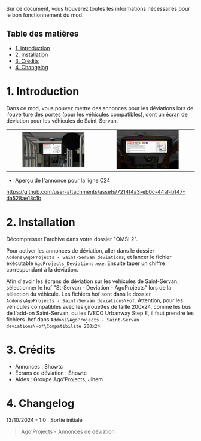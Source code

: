 Sur ce document, vous trouverez toutes les informations nécessaires pour le bon fonctionnement du mod.

## Table des matières

- [1. Introduction](#1-introduction)
- [2. Installation](#2-installation)
- [3. Crédits](#3-crédits)
- [4. Changelog](#4-changelog)

# 1. Introduction
Dans ce mod, vous pouvez mettre des annonces pour les déviations lors de l'ouverture des portes (pour les véhicules compatibles), dont un écran de déviation pour les véhicules de Saint-Servan.

| | |
| :--------: | :--------: |
| <img width="70%" height="50%" src="https://github.com/AgoProjects/agoprojects-omsi2/blob/main/images/Saint-Servan_Deviation/GDsrvOPp7p.png?raw=true">     | <img width="70%" height="50%" src="https://github.com/AgoProjects/agoprojects-omsi2/blob/main/images/Saint-Servan_Deviation/GDsrvOPp7p512.png?raw=true">     |

- Aperçu de l'annonce pour la ligne C24

https://github.com/user-attachments/assets/7214f4a3-eb0c-44af-b147-da528ae18c1b

# 2. Installation
Décompresser l'archive dans votre dossier "OMSI 2".

Pour activer les annonces de déviation, aller dans le dossier ```Addons\AgoProjects - Saint-Servan deviations```, et lancer le fichier exécutable ```AgoProjects_Deviations.exe```. Ensuite taper un chiffre correspondant à la déviation. 

Afin d'avoir les écrans de déviation sur les véhicules de Saint-Servan, sélectionner le hof "St-Servan - Deviation - AgoProjects" lors de la sélection du véhicule. 
Les fichiers hof sont dans le dossier ```Addons\AgoProjects - Saint-Servan deviations\Hof```. Attention, pour les véhicules compatibles avec les girouettes de taille 200x24, comme les bus de l'add-on Saint-Servan, ou les IVECO Urbanway Step E, il faut prendre les fichiers .hof dans ```Addons\AgoProjects - Saint-Servan deviations\Hof\Compatibilite 200x24```.

# 3. Crédits
- Annonces : Showtc
- Écrans de déviation : Showtc
- Aides : Groupe Ago'Projects, Jihem

# 4. Changelog

13/10/2024 - 1.0 : Sortie initiale

> Ago'Projects - Annonces de déviation